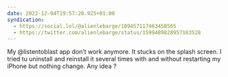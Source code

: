 ```yaml
---
date: 2022-12-04T19:57:20.925+01:00
syndication:
  - https://social.lol/@alienlebarge/109457117463458565
  - https://twitter.com/alienlebarge/status/1599489828957163528
---
```

My @listentoblast app don’t work anymore. It stucks on the splash screen. I tried tu uninstall and reinstall it several times with and without restarting my iPhone but nothing change.
Any idea ?
